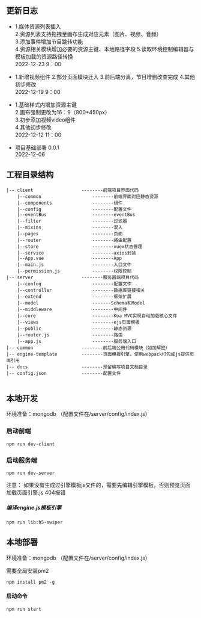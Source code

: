 ## 更新日志  

*  1.媒体资源列表插入  
   2.资源列表支持拖拽至画布生成对应元素（图片、视频、音频）  
   3.添加事件增加节目跳转功能  
   4.资源相关模块增加必要的资源主键、本地路径字段
   5.读取环境控制编辑器与模板加载的资源路径转换  
  2022-12-23 9：00   

*  1.新增视频组件
   2.部分页面模块迁入
   3.前后端分离，节目增删改查完成
   4.其他初步修改  
  2022-12-19 9：00  

*  1.基础样式内增加资源主键  
   2.画布强制更改为16：9（800*450px）  
   3.初步添加视频video组件  
   4.其他初步修改  
  2022-12-12 11：00   
  
* 项目基础部署 0.0.1  
  2022-12-06 



## 工程目录结构

```
|-- client					--------前端项目界面代码
    |--common					--------前端界面对应静态资源
    |--components				--------组件
    |--config					--------配置文件
    |--eventBus					--------eventBus
    |--filter					--------过滤器
    |--mixins					--------混入
    |--pages					--------页面
    |--router					--------路由配置
    |--store					--------vuex状态管理
    |--service					--------axios封装
    |--App.vue					--------App
    |--main.js					--------入口文件
    |--permission.js			--------权限控制
|-- server					--------服务器端项目代码
    |--confog					--------配置文件
    |--controller				--------数据库链接相关
    |--extend					--------框架扩展
    |--model					-------Schema和Model
    |--middleware				--------中间件
    |--core						--------Koa MVC实现自动加载核心文件
    |--views					--------ejs页面模板
    |--public					--------静态资源
    |--router.js				--------路由
    |--app.js					--------服务端入口
|-- common					--------前后端公用代码模块（如加解密）
|-- engine-template			--------页面模板引擎，使用webpack打包成js提供页面引用
|-- docs					--------预留编写项目文档目录
|-- config.json				--------配置文件
```
  
```

```

## 本地开发
环境准备：mongodb （配置文件在/server/config/index.js）

### 启动前端
```
npm run dev-client
```
### 启动服务端
```
npm run dev-server
```

注意：
如果没有生成过引擎模板js文件的，需要先编辑引擎模板，否则预览页面加载页面引擎.js 404报错
##### 编译engine.js模板引擎
```
npm run lib:h5-swiper
```

## 本地部署
环境准备：mongodb （配置文件在/server/config/index.js）

需要全局安装pm2 
```
npm install pm2 -g
```
#### 启动命令
```
npm run start
```
